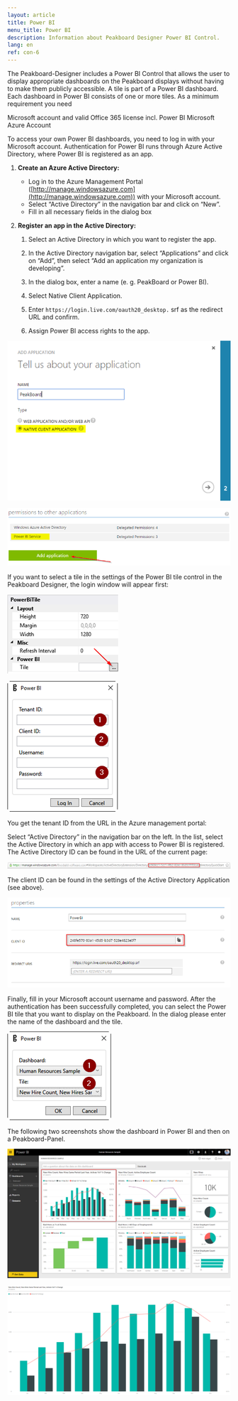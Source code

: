 ```yaml
---
layout: article
title: Power BI  
menu_title: Power BI
description: Information about Peakboard Designer Power BI Control.
lang: en
ref: con-6
---
```

The Peakboard-Designer includes a Power BI Control that allows the user to display appropriate dashboards on the Peakboard displays without having to make them publicly accessible. A tile is part of a Power BI dashboard. Each dashboard in Power BI consists of one or more tiles. As a minimum requirement you need

Microsoft account and valid Office 365 license incl. Power BI
Microsoft Azure Account

To access your own Power BI dashboards, you need to log in with your Microsoft account. Authentication for Power BI runs through Azure Active Directory, where Power BI is registered as an app.

1. **Create an Azure Active Directory:**

    * Log in to the Azure Management Portal ([http://manage.windowsazure.com](http://manage.windowsazure.com)) with your
    Microsoft account.
    * Select “Active Directory” in the navigation bar and click on “New”.
    * Fill in all necessary fields in the dialog box

2. **Register an app in the Active Directory:**

    1. Select an Active Directory in which you want to register the app.

    2. In the Active Directory navigation bar, select “Applications” and click on “Add”, then select “Add an application my organization is developing”.

    3. In the dialog box, enter a name (e. g. PeakBoard or Power BI).

    4. Select Native Client Application.

    5. Enter `https://login.live.com/oauth20_desktop.` srf as the redirect URL and confirm.
    
    6. Assign Power BI access rights to the app.

![image_1](/assets/images/Controls/Controls-Power/controlspowerbi02.png)


![image_1](/assets/images/Controls/Controls-Power/controlspowerbi03.png)

If you want to select a tile in the settings of the Power BI tile control in the Peakboard Designer, the login window will appear first:

![image_1](/assets/images/Controls/Controls-Power/controlspowerbi04.png)

![image_1](/assets/images/Controls/Controls-Power/controlspowerbi05.png)

You get the tenant ID from the URL in the Azure management portal:

Select “Active Directory” in the navigation bar on the left.
In the list, select the Active Directory in which an app with access to Power BI is registered.
The Active Directory ID can be found in the URL of the current page:

![image_1](/assets/images/Controls/Controls-Power/controlspowerbi06.png)

The client ID can be found in the settings of the Active Directory Application (see above).

![image_1](/assets/images/Controls/Controls-Power/controlspowerbi07.png)

Finally, fill in your Microsoft account username and password. After the authentication has been successfully completed, you can select the Power BI tile that you want to display on the Peakboard. In the dialog please enter the name of the dashboard and the tile.

![image_1](/assets/images/Controls/Controls-Power/controlspowerbi08.png)

The following two screenshots show the dashboard in Power BI and then on a Peakboard-Panel.

![image_1](/assets/images/Controls/Controls-Power/controlspowerbi09.png)

![image_1](/assets/images/Controls/Controls-Power/controlspowerbi10.png)
